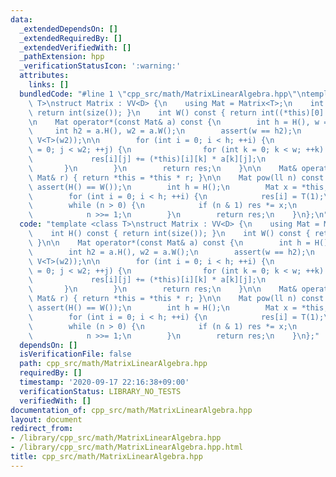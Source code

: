 ```yaml
---
data:
  _extendedDependsOn: []
  _extendedRequiredBy: []
  _extendedVerifiedWith: []
  _pathExtension: hpp
  _verificationStatusIcon: ':warning:'
  attributes:
    links: []
  bundledCode: "#line 1 \"cpp_src/math/MatrixLinearAlgebra.hpp\"\ntemplate <class\
    \ T>\nstruct Matrix : VV<D> {\n    using Mat = Matrix<T>;\n    int H() const {\
    \ return int(size()); }\n    int W() const { return int((*this)[0].size();) }\n\
    \n    Mat operator*(const Mat& a) const {\n        int h = H(), w = W();\n   \
    \     int h2 = a.H(), w2 = a.W();\n        assert(w == h2);\n        Mat res(h,\
    \ V<T>(w2));\n\n        for (int i = 0; i < h; ++i) {\n            for (int j\
    \ = 0; j < w2; ++j) {\n                for (int k = 0; k < w; ++k) {\n       \
    \             res[i][j] += (*this)[i][k] * a[k][j];\n                }\n     \
    \       }\n        }\n        return res;\n    }\n\n    Mat& operator*=(const\
    \ Mat& r) { return *this = *this * r; }\n\n    Mat pow(ll n) const {\n       \
    \ assert(H() == W());\n        int h = H();\n        Mat x = *this, res(h, V<T>(h));\n\
    \        for (int i = 0; i < h; ++i) {\n            res[i] = T(1);\n        }\n\
    \        while (n > 0) {\n            if (n & 1) res *= x;\n            x *= x;\n\
    \            n >>= 1;\n        }\n        return res;\n    }\n};\n"
  code: "template <class T>\nstruct Matrix : VV<D> {\n    using Mat = Matrix<T>;\n\
    \    int H() const { return int(size()); }\n    int W() const { return int((*this)[0].size();)\
    \ }\n\n    Mat operator*(const Mat& a) const {\n        int h = H(), w = W();\n\
    \        int h2 = a.H(), w2 = a.W();\n        assert(w == h2);\n        Mat res(h,\
    \ V<T>(w2));\n\n        for (int i = 0; i < h; ++i) {\n            for (int j\
    \ = 0; j < w2; ++j) {\n                for (int k = 0; k < w; ++k) {\n       \
    \             res[i][j] += (*this)[i][k] * a[k][j];\n                }\n     \
    \       }\n        }\n        return res;\n    }\n\n    Mat& operator*=(const\
    \ Mat& r) { return *this = *this * r; }\n\n    Mat pow(ll n) const {\n       \
    \ assert(H() == W());\n        int h = H();\n        Mat x = *this, res(h, V<T>(h));\n\
    \        for (int i = 0; i < h; ++i) {\n            res[i] = T(1);\n        }\n\
    \        while (n > 0) {\n            if (n & 1) res *= x;\n            x *= x;\n\
    \            n >>= 1;\n        }\n        return res;\n    }\n};"
  dependsOn: []
  isVerificationFile: false
  path: cpp_src/math/MatrixLinearAlgebra.hpp
  requiredBy: []
  timestamp: '2020-09-17 22:16:38+09:00'
  verificationStatus: LIBRARY_NO_TESTS
  verifiedWith: []
documentation_of: cpp_src/math/MatrixLinearAlgebra.hpp
layout: document
redirect_from:
- /library/cpp_src/math/MatrixLinearAlgebra.hpp
- /library/cpp_src/math/MatrixLinearAlgebra.hpp.html
title: cpp_src/math/MatrixLinearAlgebra.hpp
---
```

